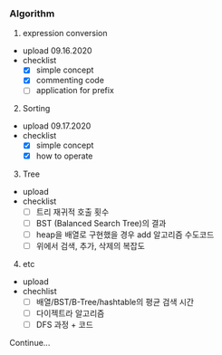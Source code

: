 ### Algorithm

1. expression conversion
  - upload 09.16.2020
  - checklist
    - [x] simple concept
    - [X] commenting code
    - [ ] application for prefix

2. Sorting
  - upload 09.17.2020
  - checklist
    - [x] simple concept
    - [x] how to operate
    
3. Tree
  - upload
  - checklist
    - [ ] 트리 재귀적 호출 횟수
    - [ ] BST (Balanced Search Tree)의 결과
    - [ ] heap을 배열로 구현했을 경우 add 알고리즘 수도코드
    - [ ] 위에서 검색, 추가, 삭제의 복잡도

4. etc
  - upload
  - chechlist
    - [ ] 배열/BST/B-Tree/hashtable의 평균 검색 시간
    - [ ] 다이젝트라 알고리즘
    - [ ] DFS 과정 + 코드
  
Continue...
